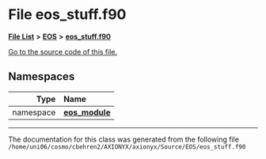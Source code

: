 
# File eos\_stuff.f90


[**File List**](files.md) **>** [**EOS**](dir_2a6406f09975eea078703cc63b0e3416.md) **>** [**eos\_stuff.f90**](eos__stuff_8f90.md)

[Go to the source code of this file.](eos__stuff_8f90_source.md)












## Namespaces

| Type | Name |
| ---: | :--- |
| namespace | [**eos\_module**](namespaceeos__module.md) <br> |















------------------------------
The documentation for this class was generated from the following file `/home/uni06/cosmo/cbehren2/AXIONYX/axionyx/Source/EOS/eos_stuff.f90`